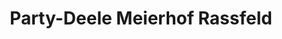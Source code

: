 ---
title: "Party-Deele Meierhof Rassfeld"
url: /guetersloh/party-deele-meierhof-rassfeld/
shop: Lebensmittel
---